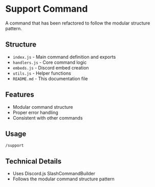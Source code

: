 # Support Command

A command that has been refactored to follow the modular structure pattern.

## Structure

- `index.js` - Main command definition and exports
- `handlers.js` - Core command logic
- `embeds.js` - Discord embed creation
- `utils.js` - Helper functions
- `README.md` - This documentation file

## Features

- Modular command structure
- Proper error handling
- Consistent with other commands

## Usage

```
/support
```

## Technical Details

- Uses Discord.js SlashCommandBuilder
- Follows the modular command structure pattern
